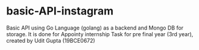 # basic-API-instagram
 Basic API using Go Language (golang) as a backend and Mongo DB for storage.  It is done for Appointy internship Task for pre final year (3rd year), created by Udit Gupta (19BCE0672)
